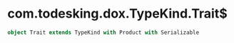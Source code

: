 # com.todesking.dox.TypeKind.Trait$


```scala
object Trait extends TypeKind with Product with Serializable
```

